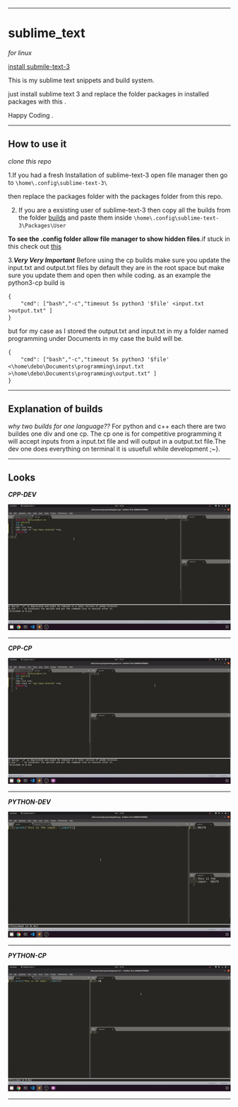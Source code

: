 ___
# sublime_text 
*for linux*

[install submile-text-3](https://www.sublimetext.com/3)

This is my sublime text snippets and build system.

just install sublime text 3 and replace the folder packages in installed packages with this .

Happy Coding .
___
## How to use it 
*clone this repo*

1.If you had a fresh Installation of sublime-text-3 open file manager then go to `\home\.config\sublime-text-3\`

then replace the packages folder with the packages folder from this repo.

2. If you are a exsisting user of sublime-text-3 then copy all the builds from the folder [builds](builds) and paste them inside `\home\.config\sublime-text-3\Packages\User`

**To see the .config folder allow file manager to show hidden files**.if stuck in this check out [this](https://itsfoss.com/hide-folders-and-show-hidden-files-in-ubuntu-beginner-trick/)

3.***Very Very Important*** Before using the cp builds make sure you update the input.txt and output.txt files by default they are in the root space but make sure you update them and open then while coding.
as an example the python3-cp build is 
```
{
	"cmd": ["bash","-c","timeout 5s python3 '$file' <input.txt >output.txt" ]
}
```
but for my case as I stored the output.txt and input.txt in my a folder named programming under Documents in my case the build will be.
```
{
	"cmd": ["bash","-c","timeout 5s python3 '$file' <\home\debo\Documents\programming\input.txt >\home\debo\Documents\programming\output.txt" ]
}
```
___
## Explanation of builds
*why two builds for one language??*
For python and c++ each there are two buildes one div and one cp. The cp one is for competitive programming it will accept inputs from a input.txt file and will output in a output.txt file.The dev one does everything on terminal it is usuefull while development ;~}.
___
## Looks 
***CPP-DEV***

![](screenshots/cpp-dev.gif)

___

***CPP-CP***

![](screenshots/cpp-cp.gif)

___

***PYTHON-DEV***

![](screenshots/python-dev.gif)

___

***PYTHON-CP***

![](screenshots/python-cp.gif)

___

